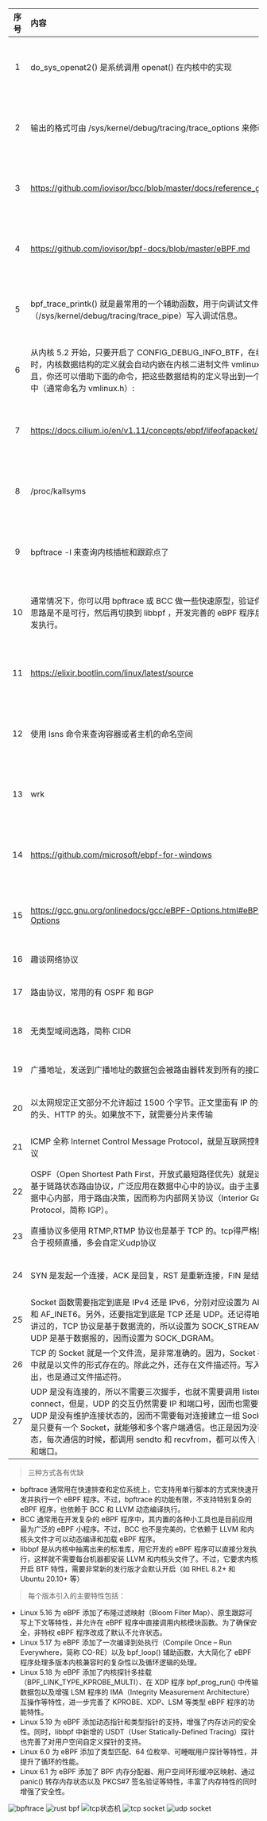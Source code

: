 | 序号  | 内容                                                                                                                                       | 来源           | 备注              | 类型           |
|:---:|:-----------------------------------------------------------------------------------------------------------------------------------------|:-------------|:----------------|:-------------|
|  1  | do_sys_openat2() 是系统调用 openat() 在内核中的实现                                                                                                  | eBPF 核心技术与实战 |                 | tip          |
|  2  | 输出的格式可由 /sys/kernel/debug/tracing/trace_options  来修改                                                                                     | eBPF 核心技术与实战 |                 | tip          |
|  3  | https://github.com/iovisor/bcc/blob/master/docs/reference_guide.md                                                                       | eBPF 核心技术与实战 |                 | page         |
|  4  | https://github.com/iovisor/bpf-docs/blob/master/eBPF.md                                                                                  | eBPF 核心技术与实战 | bpf指令           | page         |
|  5  | bpf_trace_printk() 就是最常用的一个辅助函数，用于向调试文件系统（/sys/kernel/debug/tracing/trace_pipe）写入调试信息。                                                   | eBPF 核心技术与实战 |                 | tip          |
|  6  | 从内核 5.2 开始，只要开启了 CONFIG_DEBUG_INFO_BTF，在编译内核时，内核数据结构的定义就会自动内嵌在内核二进制文件 vmlinux 中。并且，你还可以借助下面的命令，把这些数据结构的定义导出到一个头文件中（通常命名为 vmlinux.h）:     | eBPF 核心技术与实战 |                 | tip          |
|  7  | https://docs.cilium.io/en/v1.11/concepts/ebpf/lifeofapacket/                                                                             | eBPF 核心技术与实战 | k8s网络套件         | project      |
|  8  | /proc/kallsyms                                                                                                                           | eBPF 核心技术与实战 | 内核符号表           | tip          |
|  9  | bpftrace -l  来查询内核插桩和跟踪点了                                                                                                                | eBPF 核心技术与实战 |                 | tip          |
| 10  | 通常情况下，你可以用 bpftrace 或 BCC 做一些快速原型，验证你的设计思路是不是可行，然后再切换到 libbpf ，开发完善的 eBPF 程序后再去分发执行。                                                     | eBPF 核心技术与实战 |                 | tip          |
| 11  | https://elixir.bootlin.com/linux/latest/source                                                                                           | eBPF 核心技术与实战 | linux在线源码       | page         |
| 12  | 使用 lsns 命令来查询容器或者主机的命名空间                                                                                                                 | eBPF 核心技术与实战 |                 | tip          |
| 13  | wrk                                                                                                                                      | eBPF 核心技术与实战 | ab类似的压测工具       | project      |
| 14  | https://github.com/microsoft/ebpf-for-windows                                                                                            | eBPF 核心技术与实战 | windows eBPF    | project      |
| 15  | https://gcc.gnu.org/onlinedocs/gcc/eBPF-Options.html#eBPF-Options                                                                        | eBPF 核心技术与实战 | gcc eBPF option | page         |
| 16  | 趣谈网络协议                                                                                                                                   | 极客时间         |                 | course       |
| 17  | 路由协议，常用的有 OSPF 和 BGP                                                                                                                     | 趣谈网络协议       |                 | tip          |
| 18  | 无类型域间选路，简称 CIDR                                                                                                                          | 趣谈网络协议       |                 | abbreviation |
| 19  | 广播地址，发送到广播地址的数据包会被路由器转发到所有的接口                                                                                                            | 趣谈网络协议       |                 | tip          |
| 20  | 以太网规定正文部分不允许超过 1500 个字节。正文里面有 IP 的头、TCP 的头、HTTP 的头。如果放不下，就需要分片来传输                                                                        | 趣谈网络协议       |                 | tip          |
| 21  | ICMP 全称 Internet Control Message Protocol，就是互联网控制报文协议                                                                                    | 趣谈网络协议       |                 | abbreviation |
| 22  | OSPF（Open Shortest Path First，开放式最短路径优先）就是这样一个基于链路状态路由协议，广泛应用在数据中心中的协议。由于主要用在数据中心内部，用于路由决策，因而称为内部网关协议（Interior Gateway Protocol，简称 IGP）。 | 趣谈网络协议       |                 | abbreviation |
| 23  | 直播协议多使用 RTMP,RTMP 协议也是基于 TCP 的。tcp得严格控制不适合于视频直播，多会自定义udp协议                                                                               | 趣谈网络协议       |                 | tip          |
| 24  | SYN 是发起一个连接，ACK 是回复，RST 是重新连接，FIN 是结束连接                                                                                                  | 趣谈网络协议       |                 | tip          |
|25| Socket 函数需要指定到底是 IPv4 还是 IPv6，分别对应设置为 AF_INET 和 AF_INET6。另外，还要指定到底是 TCP 还是 UDP。还记得咱们前面讲过的，TCP 协议是基于数据流的，所以设置为 SOCK_STREAM，而 UDP 是基于数据报的，因而设置为 SOCK_DGRAM。| 趣谈网络协议       |                 | tip          |
|26| TCP 的 Socket 就是一个文件流，是非常准确的。因为，Socket 在 Linux 中就是以文件的形式存在的。除此之外，还存在文件描述符。写入和读出，也是通过文件描述符。| 趣谈网络协议       |                 | tip          |
|27|UDP 是没有连接的，所以不需要三次握手，也就不需要调用 listen 和 connect，但是，UDP 的交互仍然需要 IP 和端口号，因而也需要 bind。UDP 是没有维护连接状态的，因而不需要每对连接建立一组 Socket，而是只要有一个 Socket，就能够和多个客户端通信。也正是因为没有连接状态，每次通信的时候，都调用 sendto 和 recvfrom，都可以传入 IP 地址和端口。| 趣谈网络协议       |                 | tip          |


> 三种方式各有优缺
- bpftrace 通常用在快速排查和定位系统上，它支持用单行脚本的方式来快速开发并执行一个 eBPF 程序。不过，bpftrace 的功能有限，不支持特别复杂的 eBPF 程序，也依赖于 BCC 和 LLVM 动态编译执行。
- BCC 通常用在开发复杂的 eBPF 程序中，其内置的各种小工具也是目前应用最为广泛的 eBPF 小程序。不过，BCC 也不是完美的，它依赖于 LLVM 和内核头文件才可以动态编译和加载 eBPF 程序。
- libbpf 是从内核中抽离出来的标准库，用它开发的 eBPF 程序可以直接分发执行，这样就不需要每台机器都安装 LLVM 和内核头文件了。不过，它要求内核开启 BTF 特性，需要非常新的发行版才会默认开启（如 RHEL 8.2+ 和 Ubuntu 20.10+ 等）

> 每个版本引入的主要特性包括：
- Linux 5.16 为 eBPF 添加了布隆过滤映射（Bloom Filter Map）、原生跟踪可写上下文等特性，并允许在 eBPF 程序中直接调用内核模块函数。为了确保安全，非特权 eBPF 程序改成了默认不允许状态。
- Linux 5.17 为 eBPF 添加了一次编译到处执行（Compile Once – Run Everywhere，简称 CO-RE）以及 bpf_loop() 辅助函数，大大简化了 eBPF 程序处理多版本内核兼容时的复杂性以及循环逻辑的处理。
- Linux 5.18 为 eBPF 添加了内核探针多挂载（BPF_LINK_TYPE_KPROBE_MULTI）、在 XDP 程序 bpf_prog_run() 中传输数据包以及增强 LSM 程序的 IMA（Integrity Measurement Architecture）互操作等特性，进一步完善了 KPROBE、XDP、LSM 等类型 eBPF 程序的功能特性。
- Linux 5.19 为 eBPF 添加动态指针和类型指针的支持，增强了内存访问的安全性。同时，libbpf 中新增的 USDT（User Statically-Defined Tracing）探针也完善了对用户空间自定义探针的支持。
- Linux 6.0 为 eBPF 添加了类型匹配、64 位枚举、可睡眠用户探针等特性，并提升了循环的性能。
- Linux 6.1 为 eBPF 添加了 BPF 内存分配器、用户空间环形缓冲区映射、通过 panic() 转存内存状态以及 PKCS#7 签名验证等特性，丰富了内存特性的同时增强了安全性。

![bpftrace](https://static001.geekbang.org/resource/image/17/fb/175853e38141433058e05770285ee5fb.png?wh=1500x1050)
![rust bpf](https://static001.geekbang.org/resource/image/92/47/921a22f9d9198532ff811ebec3169747.jpg?wh=2284x1126)
![tcp状态机](https://static001.geekbang.org/resource/image/fd/2a/fd45f9ad6ed575ea6bfdaafeb3bfb62a.jpg?wh=2447*2684)
![tcp socket](https://static001.geekbang.org/resource/image/87/ea/87c8ae36ae1b42653565008fc47aceea.jpg?wh=1626*2172)
![udp socket](https://static001.geekbang.org/resource/image/6b/31/6bbe12c264f5e76a81523eb8787f3931.jpg?wh=1245*1261)